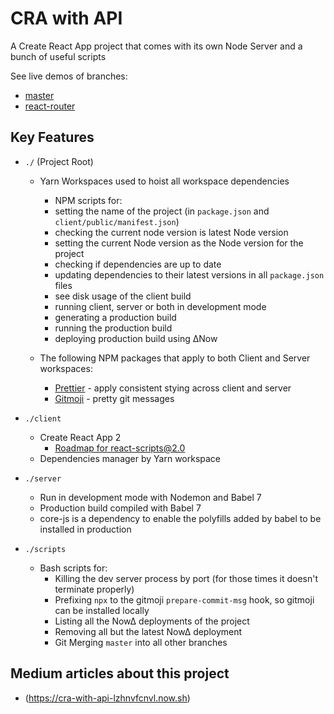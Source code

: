 # CRA with API

A Create React App project that comes with its own Node Server and a bunch of useful scripts

See live demos of branches:
- [master](https://cra-with-api-szjxrojbax.now.sh)
- [react-router](https://cra-with-api-zvunbytmru.now.sh)

## Key Features

- `./` (Project Root)

  - Yarn Workspaces used to hoist all workspace dependencies

    - NPM scripts for:
    - setting the name of the project (in `package.json` and `client/public/manifest.json`)
    - checking the current node version is latest Node version
    - setting the current Node version as the Node version for the project
    - checking if dependencies are up to date
    - updating dependencies to their latest versions in all `package.json` files
    - see disk usage of the client build
    - running client, server or both in development mode
    - generating a production build
    - running the production build
    - deploying production build using ∆Now

  - The following NPM packages that apply to both Client and Server workspaces:
    - [Prettier](https://prettier.io/) - apply consistent stying across client and server
    - [Gitmoji](https://gitmoji.carloscuesta.me/) - pretty git messages

- `./client`

  - Create React App 2
    - [Roadmap for react-scripts@2.0](https://github.com/facebook/create-react-app/issues/3815)  
  - Dependencies manager by Yarn workspace

- `./server`

  - Run in development mode with Nodemon and Babel 7
  - Production build compiled with Babel 7
  - core-js is a dependency to enable the polyfills added by babel to be installed in production

- `./scripts`

  - Bash scripts for:
    - Killing the dev server process by port (for those times it doesn't terminate properly)
    - Prefixing `npx` to the gitmoji `prepare-commit-msg` hook, so gitmoji can be installed locally
    - Listing all the Now∆ deployments of the project
    - Removing all but the latest Now∆ deployment
    - Git Merging `master` into all other branches 

## Medium articles about this project

- (https://cra-with-api-lzhnvfcnvl.now.sh)
